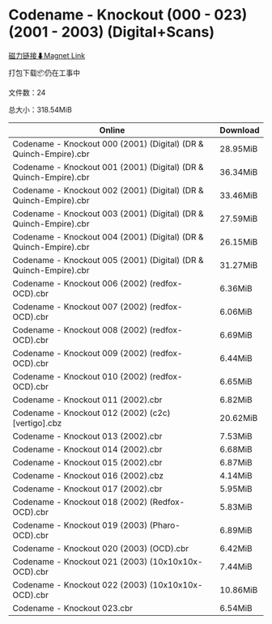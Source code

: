 # Codename - Knockout (000 - 023) (2001 - 2003) (Digital+Scans)

[磁力链接⬇Magnet Link](magnet:?xt=urn:btih:f3a64f4138457c2f76aacc78253fa1af801f9053&dn=Codename%20-%20Knockout%20%28000%20-%20023%29%20%282001%20-%202003%29%20%28Digital%2BScans%29)

打包下载📦仍在工事中

文件数：24

总大小：318.54MiB

Online | Download
--- | ---
Codename - Knockout 000 (2001) (Digital) (DR & Quinch-Empire).cbr | 28.95MiB
Codename - Knockout 001 (2001) (Digital) (DR & Quinch-Empire).cbr | 36.34MiB
Codename - Knockout 002 (2001) (Digital) (DR & Quinch-Empire).cbr | 33.46MiB
Codename - Knockout 003 (2001) (Digital) (DR & Quinch-Empire).cbr | 27.59MiB
Codename - Knockout 004 (2001) (Digital) (DR & Quinch-Empire).cbr | 26.15MiB
Codename - Knockout 005 (2001) (Digital) (DR & Quinch-Empire).cbr | 31.27MiB
Codename - Knockout 006 (2002) (redfox-OCD).cbr | 6.36MiB
Codename - Knockout 007 (2002) (redfox-OCD).cbr | 6.06MiB
Codename - Knockout 008 (2002) (redfox-OCD).cbr | 6.69MiB
Codename - Knockout 009 (2002) (redfox-OCD).cbr | 6.44MiB
Codename - Knockout 010 (2002) (redfox-OCD).cbr | 6.65MiB
Codename - Knockout 011 (2002).cbr | 6.82MiB
Codename - Knockout 012 (2002) (c2c) \[vertigo\].cbz | 20.62MiB
Codename - Knockout 013 (2002).cbr | 7.53MiB
Codename - Knockout 014 (2002).cbr | 6.68MiB
Codename - Knockout 015 (2002).cbr | 6.87MiB
Codename - Knockout 016 (2002).cbz | 4.14MiB
Codename - Knockout 017 (2002).cbr | 5.95MiB
Codename - Knockout 018 (2002) (Redfox-OCD).cbr | 5.83MiB
Codename - Knockout 019 (2003) (Pharo-OCD).cbr | 6.89MiB
Codename - Knockout 020 (2003) (OCD).cbr | 6.42MiB
Codename - Knockout 021 (2003) (10x10x10x-OCD).cbr | 7.44MiB
Codename - Knockout 022 (2003) (10x10x10x-OCD).cbr | 10.86MiB
Codename - Knockout 023.cbr | 6.54MiB